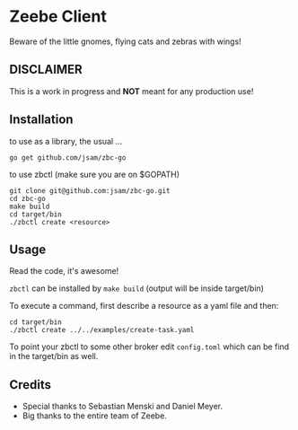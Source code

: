 # Zeebe Client
Beware of the little gnomes, flying cats and zebras with wings!


## DISCLAIMER
This is a work in progress and **NOT** meant for any production use!


## Installation

to use as a library, the usual ...

```go get github.com/jsam/zbc-go```

to use zbctl (make sure you are on $GOPATH)

```
git clone git@github.com:jsam/zbc-go.git
cd zbc-go
make build
cd target/bin
./zbctl create <resource>
```


## Usage 

Read the code, it's awesome!

```zbctl``` can be installed by ```make build``` (output will be inside target/bin)

To execute a command, first describe a resource as a yaml file and then:

```
cd target/bin
./zbctl create ../../examples/create-task.yaml
```

To point your zbctl to some other broker edit ```config.toml``` which can be find in the target/bin as well.
## Credits
* Special thanks to Sebastian Menski and Daniel Meyer.
* Big thanks to the entire team of Zeebe.